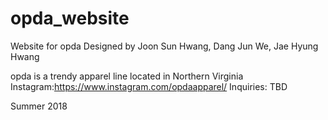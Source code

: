 # opda_website
Website for opda
Designed by Joon Sun Hwang, Dang Jun We, Jae Hyung Hwang

opda is a trendy apparel line located in Northern Virginia
Instagram:https://www.instagram.com/opdaapparel/
Inquiries: TBD

Summer 2018
